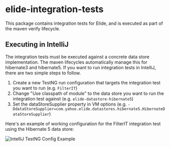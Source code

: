 # elide-integration-tests

This package contains integration tests for Elide, and is executed as part of the maven verify lifecycle.

## Executing in IntelliJ

The integration tests must be executed against a concrete data store implementation. The maven lifecycles automatically
manage this for hibernate3 and hibernate5. If you want to run integration tests in IntelliJ, there are two simple steps
to follow.

1. Create a new TestNG run configuration that targets the integration test you want to run (e.g. `FilterIT`)
1. Change "Use classpath of module" to the data store you want to run the integration test against 
    (e.g. `elide-datastore-hibernate5`)
1. Set the dataStoreSupplier property in VM options
    (e.g. `-DdataStoreSupplier=com.yahoo.elide.datastores.hibernate5.HibernateDataStoreSupplier`)

Here's an example of working configuration for the FilterIT integration test using the Hibernate 5 data store:

![IntelliJ TestNG Config Example](https://cdn.rawgit.com/yahoo/elide/master/elide-integration-tests/intellij-testng-config.png)
